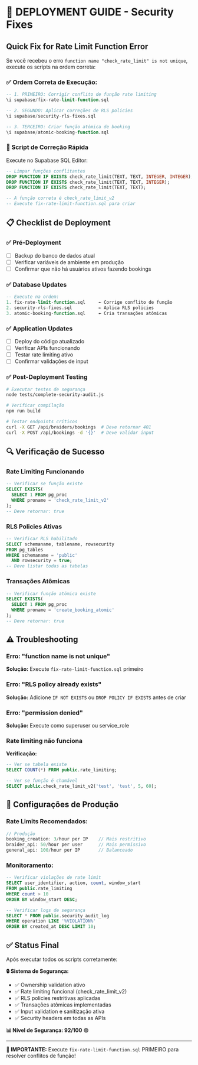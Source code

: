 # 🚀 DEPLOYMENT GUIDE - Security Fixes

## Quick Fix for Rate Limit Function Error

Se você recebeu o erro `function name "check_rate_limit" is not unique`, execute os scripts na ordem correta:

### ✅ Ordem Correta de Execução:

```sql
-- 1. PRIMEIRO: Corrigir conflito de função rate limiting
\i supabase/fix-rate-limit-function.sql

-- 2. SEGUNDO: Aplicar correções de RLS policies  
\i supabase/security-rls-fixes.sql

-- 3. TERCEIRO: Criar função atômica de booking
\i supabase/atomic-booking-function.sql
```

### 🔧 Script de Correção Rápida

Execute no Supabase SQL Editor:

```sql
-- Limpar funções conflitantes
DROP FUNCTION IF EXISTS check_rate_limit(TEXT, TEXT, INTEGER, INTEGER);
DROP FUNCTION IF EXISTS check_rate_limit(TEXT, TEXT, INTEGER);
DROP FUNCTION IF EXISTS check_rate_limit(TEXT, TEXT);

-- A função correta é check_rate_limit_v2
-- Execute fix-rate-limit-function.sql para criar
```

## 📋 Checklist de Deployment

### ✅ Pré-Deployment
- [ ] Backup do banco de dados atual
- [ ] Verificar variáveis de ambiente em produção
- [ ] Confirmar que não há usuários ativos fazendo bookings

### ✅ Database Updates
```sql
-- Execute na ordem:
1. fix-rate-limit-function.sql     ← Corrige conflito de função
2. security-rls-fixes.sql          ← Aplica RLS policies
3. atomic-booking-function.sql     ← Cria transações atômicas
```

### ✅ Application Updates
- [ ] Deploy do código atualizado
- [ ] Verificar APIs funcionando
- [ ] Testar rate limiting ativo
- [ ] Confirmar validações de input

### ✅ Post-Deployment Testing
```bash
# Executar testes de segurança
node tests/complete-security-audit.js

# Verificar compilação
npm run build

# Testar endpoints críticos
curl -X GET /api/braiders/bookings  # Deve retornar 401
curl -X POST /api/bookings -d '{}'  # Deve validar input
```

## 🔍 Verificação de Sucesso

### Rate Limiting Funcionando
```sql
-- Verificar se função existe
SELECT EXISTS(
  SELECT 1 FROM pg_proc 
  WHERE proname = 'check_rate_limit_v2'
);
-- Deve retornar: true
```

### RLS Policies Ativas
```sql
-- Verificar RLS habilitado
SELECT schemaname, tablename, rowsecurity 
FROM pg_tables 
WHERE schemaname = 'public' 
  AND rowsecurity = true;
-- Deve listar todas as tabelas
```

### Transações Atômicas
```sql
-- Verificar função atômica existe
SELECT EXISTS(
  SELECT 1 FROM pg_proc 
  WHERE proname = 'create_booking_atomic'
);
-- Deve retornar: true
```

## ⚠️ Troubleshooting

### Erro: "function name is not unique"
**Solução:** Execute `fix-rate-limit-function.sql` primeiro

### Erro: "RLS policy already exists"
**Solução:** Adicione `IF NOT EXISTS` ou `DROP POLICY IF EXISTS` antes de criar

### Erro: "permission denied"
**Solução:** Execute como superuser ou service_role

### Rate limiting não funciona
**Verificação:**
```sql
-- Ver se tabela existe
SELECT COUNT(*) FROM public.rate_limiting;

-- Ver se função é chamável
SELECT public.check_rate_limit_v2('test', 'test', 5, 60);
```

## 🔐 Configurações de Produção

### Rate Limits Recomendados:
```javascript
// Produção
booking_creation: 3/hour per IP    // Mais restritivo
braider_api: 50/hour per user      // Mais permissivo  
general_api: 100/hour per IP       // Balanceado
```

### Monitoramento:
```sql
-- Verificar violações de rate limit
SELECT user_identifier, action, count, window_start 
FROM public.rate_limiting 
WHERE count > 10 
ORDER BY window_start DESC;

-- Verificar logs de segurança
SELECT * FROM public.security_audit_log 
WHERE operation LIKE '%VIOLATION%' 
ORDER BY created_at DESC LIMIT 10;
```

## ✅ Status Final

Após executar todos os scripts corretamente:

**🔒 Sistema de Segurança:**
- ✅ Ownership validation ativo
- ✅ Rate limiting funcional (check_rate_limit_v2)  
- ✅ RLS policies restritivas aplicadas
- ✅ Transações atômicas implementadas
- ✅ Input validation e sanitização ativa
- ✅ Security headers em todas as APIs

**📊 Nível de Segurança: 92/100** 🟢

---

**🚨 IMPORTANTE:** Execute `fix-rate-limit-function.sql` PRIMEIRO para resolver conflitos de função!